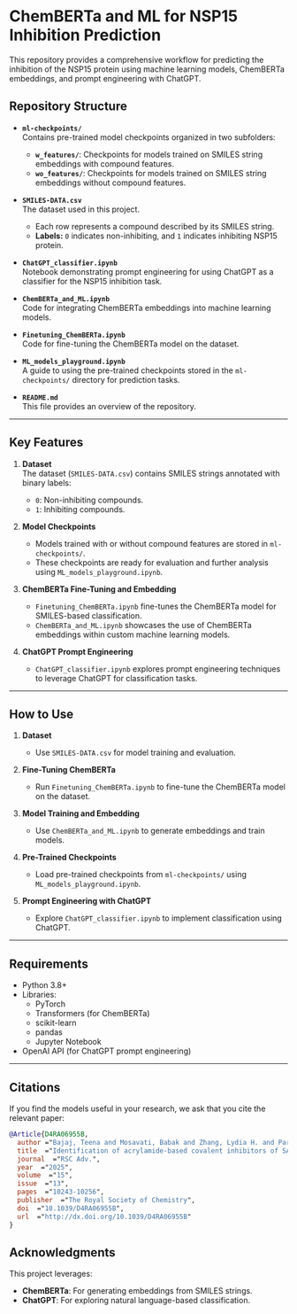 # ChemBERTa and ML for NSP15 Inhibition Prediction

This repository provides a comprehensive workflow for predicting the inhibition of the NSP15 protein using machine learning models, ChemBERTa embeddings, and prompt engineering with ChatGPT.

## Repository Structure

- **`ml-checkpoints/`**  
  Contains pre-trained model checkpoints organized in two subfolders:
  - **`w_features/`**: Checkpoints for models trained on SMILES string embeddings with compound features.
  - **`wo_features/`**: Checkpoints for models trained on SMILES string embeddings without compound features.

- **`SMILES-DATA.csv`**  
  The dataset used in this project.  
  - Each row represents a compound described by its SMILES string.  
  - **Labels:** `0` indicates non-inhibiting, and `1` indicates inhibiting NSP15 protein.

- **`ChatGPT_classifier.ipynb`**  
  Notebook demonstrating prompt engineering for using ChatGPT as a classifier for the NSP15 inhibition task.

- **`ChemBERTa_and_ML.ipynb`**  
  Code for integrating ChemBERTa embeddings into machine learning models.

- **`Finetuning_ChemBERTa.ipynb`**  
  Code for fine-tuning the ChemBERTa model on the dataset.

- **`ML_models_playground.ipynb`**  
  A guide to using the pre-trained checkpoints stored in the `ml-checkpoints/` directory for prediction tasks.

- **`README.md`**  
  This file provides an overview of the repository.

---

## Key Features

1. **Dataset**  
   The dataset (`SMILES-DATA.csv`) contains SMILES strings annotated with binary labels:
   - `0`: Non-inhibiting compounds.
   - `1`: Inhibiting compounds.

2. **Model Checkpoints**  
   - Models trained with or without compound features are stored in `ml-checkpoints/`.
   - These checkpoints are ready for evaluation and further analysis using `ML_models_playground.ipynb`.

3. **ChemBERTa Fine-Tuning and Embedding**  
   - `Finetuning_ChemBERTa.ipynb` fine-tunes the ChemBERTa model for SMILES-based classification.
   - `ChemBERTa_and_ML.ipynb` showcases the use of ChemBERTa embeddings within custom machine learning models.

4. **ChatGPT Prompt Engineering**  
   - `ChatGPT_classifier.ipynb` explores prompt engineering techniques to leverage ChatGPT for classification tasks.

---

## How to Use

1. **Dataset**  
   - Use `SMILES-DATA.csv` for model training and evaluation.

2. **Fine-Tuning ChemBERTa**  
   - Run `Finetuning_ChemBERTa.ipynb` to fine-tune the ChemBERTa model on the dataset.

3. **Model Training and Embedding**  
   - Use `ChemBERTa_and_ML.ipynb` to generate embeddings and train models.

4. **Pre-Trained Checkpoints**  
   - Load pre-trained checkpoints from `ml-checkpoints/` using `ML_models_playground.ipynb`.

5. **Prompt Engineering with ChatGPT**  
   - Explore `ChatGPT_classifier.ipynb` to implement classification using ChatGPT.

---

## Requirements

- Python 3.8+
- Libraries:
  - PyTorch
  - Transformers (for ChemBERTa)
  - scikit-learn
  - pandas
  - Jupyter Notebook
- OpenAI API (for ChatGPT prompt engineering)

---

## Citations <a name="citations"></a>

If you find the models useful in your research, we ask that you cite the relevant paper:

```bibtex
@Article{D4RA06955B,
  author ="Bajaj, Teena and Mosavati, Babak and Zhang, Lydia H. and Parsa, Mohammad S. and Wang, Huanchen and Kerek, Evan M. and Liang, Xueying and Tabatabaei Dakhili, Seyed Amir and Wehri, Eddie and Guo, Silin and Desai, Rushil N. and Orr, Lauren M. and Mofrad, Mohammad R. K. and Schaletzky, Julia and Ussher, John R. and Deng, Xufang and Stanley, Robin and Hubbard, Basil P. and Nomura, Daniel K. and Murthy, Niren",
  title  ="Identification of acrylamide-based covalent inhibitors of SARS-CoV-2 (SCoV-2) Nsp15 using high-throughput screening and machine learning",
  journal  ="RSC Adv.",
  year  ="2025",
  volume  ="15",
  issue  ="13",
  pages  ="10243-10256",
  publisher  ="The Royal Society of Chemistry",
  doi  ="10.1039/D4RA06955B",
  url  ="http://dx.doi.org/10.1039/D4RA06955B"
}
```

## Acknowledgments

This project leverages:
- **ChemBERTa**: For generating embeddings from SMILES strings.
- **ChatGPT**: For exploring natural language-based classification.
